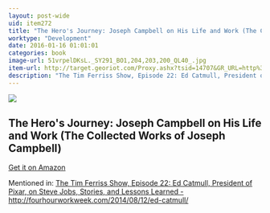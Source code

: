 ```yaml
---
layout: post-wide
uid: item272
title: "The Hero's Journey: Joseph Campbell on His Life and Work (The Collected Works of Joseph Campbell)"
worktype: "Development"
date: 2016-01-16 01:01:01
categories: book
image-url: 51vrpelDKsL._SY291_BO1,204,203,200_QL40_.jpg
item-url: http://target.georiot.com/Proxy.ashx?tsid=14707&GR_URL=http%3A%2F%2Fwww.amazon.com%2FHeros-Journey-Joseph-Campbell-Collected%2Fdp%2F1608681890
description: "The Tim Ferriss Show, Episode 22: Ed Catmull, President of Pixar, on Steve Jobs, Stories, and Lessons Learned - http://fourhourworkweek.com/2014/08/12/ed-catmull/"
---
```

<a href="http://target.georiot.com/Proxy.ashx?tsid=14707&GR_URL=http%3A%2F%2Fwww.amazon.com%2FHeros-Journey-Joseph-Campbell-Collected%2Fdp%2F1608681890" target="blank"><img src="../../../../img/thumbs/51vrpelDKsL._SY291_BO1,204,203,200_QL40_.jpg" class="prod-img"></a>
<h2>The Hero's Journey: Joseph Campbell on His Life and Work (The Collected Works of Joseph Campbell)</h2>
<p><a href="http://target.georiot.com/Proxy.ashx?tsid=14707&GR_URL=http%3A%2F%2Fwww.amazon.com%2FHeros-Journey-Joseph-Campbell-Collected%2Fdp%2F1608681890" target="blank">Get it on Amazon</a><p>
<p>Mentioned in: <a href="http://fourhourworkweek.com/2014/08/12/ed-catmull/" target="blank">The Tim Ferriss Show, Episode 22: Ed Catmull, President of Pixar, on Steve Jobs, Stories, and Lessons Learned - http://fourhourworkweek.com/2014/08/12/ed-catmull/</a></p>
